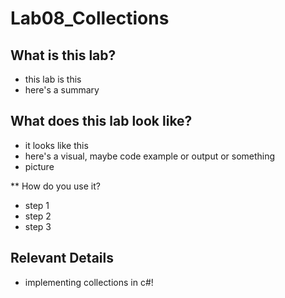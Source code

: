# Lab08_Collections

## What is this lab?

- this lab is this
- here's a summary

## What does this lab look like?

- it looks like this
- here's a visual, maybe code example or output or something
- picture

** How do you use it?

- step 1
- step 2
- step 3

## Relevant Details

- implementing collections in c#!
